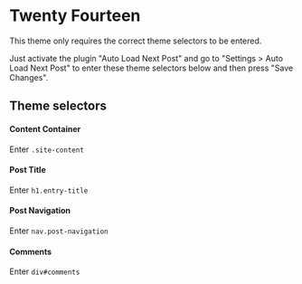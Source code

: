 # Twenty Fourteen

This theme only requires the correct theme selectors to be entered.

Just activate the plugin "Auto Load Next Post" and go to "Settings > Auto Load Next Post" to enter these theme selectors below and then press "Save Changes".

## Theme selectors

#### Content Container
Enter `.site-content`

#### Post Title
Enter `h1.entry-title`

#### Post Navigation
Enter `nav.post-navigation`

#### Comments
Enter `div#comments`
